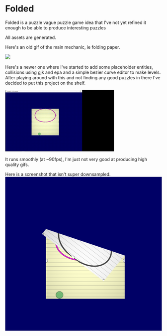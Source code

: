 # Folded
Folded is a puzzle vague puzzle game idea that I've not yet refined it enough to be able to produce interesting puzzles

All assets are generated. 

Here's an old gif of the main mechanic, ie folding paper.

<img src="folded_gif.gif" width="350">

Here's a newer one where I've started to add some placeholder entities, collisions using gjk and epa and a simple bezier curve editor to make levels. After playing around with this and not finding any good puzzles in there I've decided to put this project on the shelf.

<img src="folded_gif_newer.gif" width="350">

It runs smoothly (at ~90fps), I'm just not very good at producing high quality gifs.



Here is a screenshot that isn't super downsampled.
<img src="screenshot.png">
